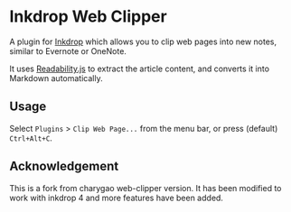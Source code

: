 # Inkdrop Web Clipper

A plugin for [Inkdrop](https://www.inkdrop.info/) which allows you to clip web pages into new notes, similar to Evernote or OneNote.


It uses [Readability.js](https://github.com/mozilla/readability/) to extract the article content, and converts it into Markdown automatically.

## Usage

Select `Plugins` > `Clip Web Page...` from the menu bar, or press (default) `Ctrl+Alt+C`.

## Acknowledgement

This is a fork from charygao web-clipper version.
It has been modified to work with inkdrop 4 and more features have been added.